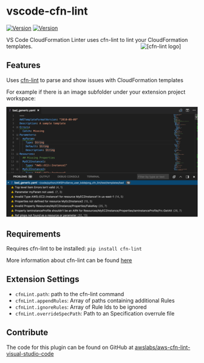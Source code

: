 # vscode-cfn-lint
[![Version](https://img.shields.io/visual-studio-marketplace/v/kddejong.vscode-cfn-lint.svg?style=flat)](https://marketplace.visualstudio.com/items?itemName=kddejong.vscode-cfn-lint)
[![Version](https://img.shields.io/visual-studio-marketplace/i/kddejong.vscode-cfn-lint.svg?style=flat
)](https://marketplace.visualstudio.com/items?itemName=kddejong.vscode-cfn-lint)

VS Code CloudFormation Linter uses cfn-lint to lint your CloudFormation templates.
<img alt="[cfn-lint logo]" src="https://raw.githubusercontent.com/awslabs/aws-cfn-lint-visual-studio-code/master/logo.png" width="150" align="right">

## Features

Uses [cfn-lint](https://github.com/aws-cloudformation/cfn-python-lint) to parse and show issues with CloudFormation templates

For example if there is an image subfolder under your extension project workspace:

![features](/images/features.png)

## Requirements

Requires cfn-lint to be installed: `pip install cfn-lint`

More information about cfn-lint can be found [here](https://github.com/aws-cloudformation/cfn-python-lint)

## Extension Settings

* `cfnLint.path`: path to the cfn-lint command
* `cfnLint.appendRules`: Array of paths containing additional Rules
* `cfnLint.ignoreRules`: Array of Rule Ids to be ignored
* `cfnLint.overrideSpecPath`: Path to an Specification overrule file

## Contribute

The code for this plugin can be found on GitHub at [awslabs/aws-cfn-lint-visual-studio-code](https://github.com/awslabs/aws-cfn-lint-visual-studio-code)
